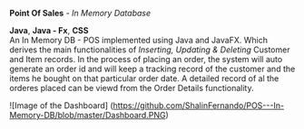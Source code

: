 **Point Of Sales** - *In Memory Database*

**Java**, **Java - Fx**, **CSS** <br>
An In Memory DB - POS implemented using Java and JavaFX. Which derives the main functionalities of *Inserting, Updating & Deleting* Customer and Item records. In the process of placing an order, the system will auto generate an order id and will keep a tracking record of the customer and the items he bought on that particular order date. A detailed record of al the orderes placed can be viewd from the Order Details functionality.

![Image of the Dashboard]
(https://github.com/ShalinFernando/POS---In-Memory-DB/blob/master/Dashboard.PNG)



